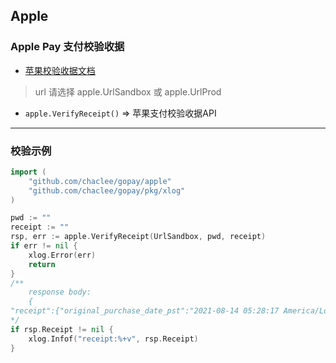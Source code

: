 ## Apple
### Apple Pay 支付校验收据

* [苹果校验收据文档](https://developer.apple.com/documentation/appstorereceipts/verifyreceipt)

> url 请选择 apple.UrlSandbox 或 apple.UrlProd

* `apple.VerifyReceipt()` => 苹果支付校验收据API

---

### 校验示例

```go
import (
    "github.com/chaclee/gopay/apple"
    "github.com/chaclee/gopay/pkg/xlog"
)

pwd := ""
receipt := ""
rsp, err := apple.VerifyReceipt(UrlSandbox, pwd, receipt)
if err != nil {
    xlog.Error(err)
    return
}
/**
    response body:
    {
"receipt":{"original_purchase_date_pst":"2021-08-14 05:28:17 America/Los_Angeles", "purchase_date_ms":"1628944097586", "unique_identifier":"13f339a765b706f8775f729723e9b889b0cbb64e", "original_transaction_id":"1000000859439868", "bvrs":"10", "transaction_id":"1000000859439868", "quantity":"1", "in_app_ownership_type":"PURCHASED", "unique_vendor_identifier":"6DFDEA8B-38CE-4710-A1E1-BAEB8B66FEBD", "item_id":"1581250870", "version_external_identifier":"0", "bid":"com.huochai.main", "is_in_intro_offer_period":"false", "product_id":"10002", "purchase_date":"2021-08-14 12:28:17 Etc/GMT", "is_trial_period":"false", "purchase_date_pst":"2021-08-14 05:28:17 America/Los_Angeles", "original_purchase_date":"2021-08-14 12:28:17 Etc/GMT", "original_purchase_date_ms":"1628944097586"}, "status":0}
*/
if rsp.Receipt != nil {
    xlog.Infof("receipt:%+v", rsp.Receipt)
}
```